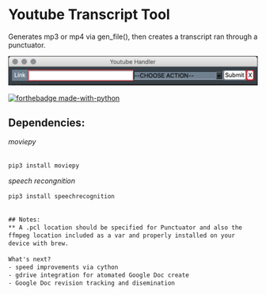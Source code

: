 # Youtube Transcript Tool
Generates mp3 or mp4 via gen_file(), then creates a transcript ran through a punctuator.

![Youtube GUI](https://github.com/lucascrlsn/hello/blob/master/Other/youtube_main.png)

[![forthebadge made-with-python](http://ForTheBadge.com/images/badges/made-with-python.svg)](https://www.python.org/)      

## Dependencies:

*moviepy*
```python

pip3 install moviepy
```
*speech recongnition*
```python
pip3 install speechrecognition
```
```

## Notes:
** A .pcl location should be specified for Punctuator and also the ffmpeg location included as a var and properly installed on your device with brew. 

What's next?
- speed improvements via cython
- gdrive integration for atomated Google Doc create
- Google Doc revision tracking and disemination

